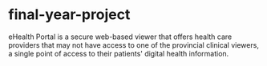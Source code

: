 # final-year-project
eHealth Portal is a secure web-based viewer that offers health care providers that may not have access to one of the provincial clinical viewers, a single point of access to their patients' digital health information.
